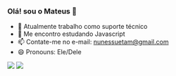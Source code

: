 ### Olá! sou o Mateus 👋

- 🔭 Atualmente trabalho como suporte técnico
- 🌱 Me encontro estudando Javascript
- 📫 Contate-me no e-mail: nunessuetam@gmail.com
- 😄 Pronouns: Ele/Dele


<div> 
 
  <a href = "mailto:nunessuetam@gmail.com"><img src="https://img.shields.io/badge/-Gmail-%23333?style=for-the-badge&logo=gmail&logoColor=white" target="_blank"></a>
  <a href="" target="_blank"><img src="https://img.shields.io/badge/-LinkedIn-%230077B5?style=for-the-badge&logo=linkedin&logoColor=white" target="_blank"></a> 
 
  
 
</div>

